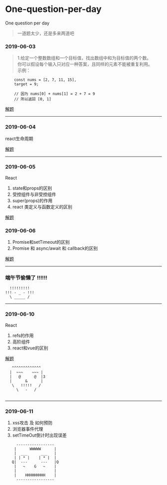# One-question-per-day
One question per day

> 一道题太少，还是多来两道吧

### 2019-06-03
> 1.给定一个整数数组和一个目标值，找出数组中和为目标值的两个数。   
>你可以假设每个输入只对应一种答案，且同样的元素不能被重复利用。   
>示例：   
```
    const nums = [2, 7, 11, 15], 
    target = 9;

    // 因为 nums[0] + nums[1] = 2 + 7 = 9
    // 所以返回 [0, 1]
```
[解题](https://github.com/hanfengmi/One-question-per-day/issues/1)

***  

### 2019-06-04

react生命周期   

[解题](https://github.com/hanfengmi/One-question-per-day/issues/2)

---
### 2019-06-05

React 

1. state和props的区别
2. 受控组件与非受控组件
3. super(props)的作用
4. react 类定义与函数定义的区别


[解题](https://github.com/hanfengmi/One-question-per-day/issues/3)

### 2019-06-06

1. Promise和setTimeout的区别
2. Promise 和 async/await 和 callback的区别 


[解题](https://github.com/hanfengmi/One-question-per-day/issues/4)

***
### 端午节偷懒了 !!!!!!
```
  !!!!!!!!!   
!!! - _ - !!!   
  \ _____ /
```
***
### 2019-06-10

React

1. refs的作用
2. 高阶组件
3. react和vue的区别

[解题](https://github.com/hanfengmi/One-question-per-day/issues/5)

```
   ^^^^^^^^^^^^^ 
  |  ~~~    ~~~ |
  |   @      @  |3
  |      &      |
   \   !!!!!   /
     \   -   /
        
```
***
### 2019-06-11
1. xss攻击 及 如何预防
2. 浏览器事件代理
3. setTimeOut倒计时出现误差

```
     -----------------
    |      WWWWW      |
    |  ___      ___   |
    | | * |    | * |  |
   Q|  ---      ---   |Q
    |   ~    G   ~    |
    |                 |
    |    HHHHHHHHH    |
     -----------------
```







